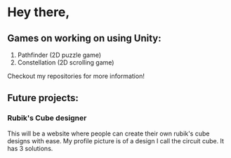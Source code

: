 # Hey there,

## Games on working on using Unity:

1. Pathfinder (2D puzzle game)
2. Constellation (2D scrolling game)

Checkout my repositories for more information!

## Future projects:

### Rubik's Cube designer

This will be a website where people can create their own rubik's cube designs with ease.
My profile picture is of a design I call the circuit cube. It has 3 solutions.
